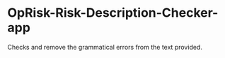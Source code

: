 # OpRisk-Risk-Description-Checker-app
 Checks and remove the grammatical errors from the text provided.
